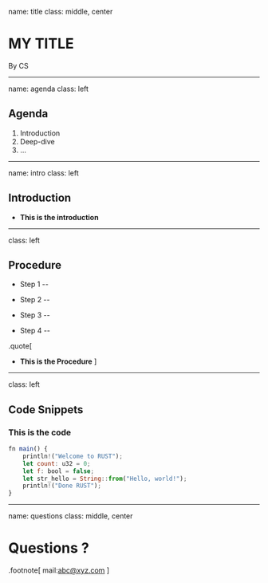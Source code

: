 name: title
class: middle, center
# MY TITLE
By CS

---

name: agenda
class: left
## Agenda

1. Introduction
2. Deep-dive
3. ...

---

name: intro
class: left
## Introduction

* **This is the introduction**

---

class: left
## Procedure

* Step 1
--

* Step 2
--

* Step 3
--

* Step 4
--


.quote[
* **This is the Procedure**
]

---

class: left
## Code Snippets

### This is the code

```javascript
fn main() {
    println!("Welcome to RUST");
    let count: u32 = 0;
    let f: bool = false;
    let str_hello = String::from("Hello, world!");
    println!("Done RUST");    
}
```

---

name: questions
class: middle, center
# Questions ?

.footnote[
mail:abc@xyz.com
]